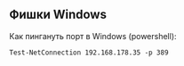 ## Фишки Windows

Как пингануть порт в Windows (powershell):
```
Test-NetConnection 192.168.178.35 -p 389
```
